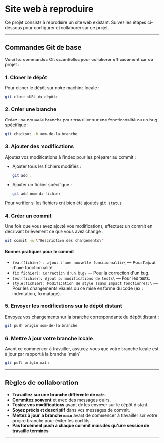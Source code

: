 # Site web à reproduire

Ce projet consiste à reproduire un site web existant. Suivez les étapes ci-dessous pour configurer et collaborer sur ce projet.

---

## Commandes Git de base

Voici les commandes Git essentielles pour collaborer efficacement sur ce projet :

### 1. Cloner le dépôt
Pour cloner le dépôt sur notre machine locale :
```bash
git clone <URL_du_dépôt>
```

### 2. Créer une branche
Créez une nouvelle branche pour travailler sur une fonctionnalité ou un bug spécifique :
```bash
git checkout -b nom-de-la-branche
```

### 3. Ajouter des modifications
Ajoutez vos modifications à l'index pour les préparer au commit :
- Ajouter tous les fichiers modifiés :  
  ```bash
  git add .
  ```
- Ajouter un fichier spécifique :  
  ```bash
  git add nom-du-fichier
  ```
Pour verifier si les fichiers ont bien été ajoutés `git status`


### 4. Créer un commit
Une fois que vous avez ajouté vos modifications, effectuez un commit en décrivant brièvement ce que vous avez changé :
```bash
git commit -m \"Description des changements\"
```

#### Bonnes pratiques pour le commit
- `feat(fichier) : ajout d'une nouvelle fonctionnalité\` — Pour l'ajout d'une fonctionnalité.
- `fix(fichier): Correction d'un bug\` — Pour la correction d'un bug.
- `test(fichier): Ajout ou modifications de tests\` — Pour les tests.
- `style(fichier): Modification de style (sans impact fonctionnel)\` — Pour les changements visuels ou de mise en forme du code (ex : indentation, formatage).

### 5. Envoyer les modifications sur le dépôt distant
Envoyez vos changements sur la branche correspondante du dépôt distant :
```bash
git push origin nom-de-la-branche
```

### 6. Mettre à jour votre branche locale
Avant de commencer à travailler, assurez-vous que votre branche locale est à jour par rapport à la branche \`main\` :
```bash
git pull origin main
```

---

## Règles de collaboration
- **Travaillez sur une branche différente de `main`**.
- **Commitez souvent** et avec des messages clairs.
- **Testez vos modifications** avant de les envoyer sur le dépôt distant.
- **Soyez précis et descriptif** dans vos messages de commit.
- **Mettez à jour la branche `main`** avant de commencer à travailler sur votre propre branche pour éviter les conflits.
- **Pas forcément push à chaque commit mais dès qu'une session de travaille terminés**
---
